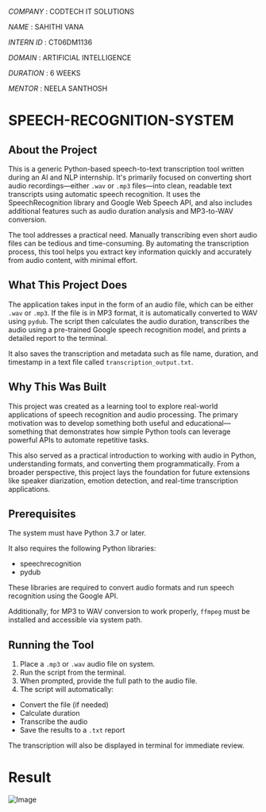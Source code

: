 *COMPANY*   : CODTECH IT SOLUTIONS

*NAME*      : SAHITHI VANA

*INTERN ID* : CT06DM1136

*DOMAIN*    : ARTIFICIAL INTELLIGENCE

*DURATION*  : 6 WEEKS

*MENTOR*    : NEELA SANTHOSH


# SPEECH-RECOGNITION-SYSTEM

## About the Project

This is a generic Python-based speech-to-text transcription tool written during an AI and NLP internship. It's primarily focused on converting short audio recordings—either `.wav` or `.mp3` files—into clean, readable text transcripts using automatic speech recognition. It uses the SpeechRecognition library and Google Web Speech API, and also includes additional features such as audio duration analysis and MP3-to-WAV conversion.

The tool addresses a practical need. Manually transcribing even short audio files can be tedious and time-consuming. By automating the transcription process, this tool helps you extract key information quickly and accurately from audio content, with minimal effort.

## What This Project Does

The application takes input in the form of an audio file, which can be either `.wav` or `.mp3`. If the file is in MP3 format, it is automatically converted to WAV using `pydub`. The script then calculates the audio duration, transcribes the audio using a pre-trained Google speech recognition model, and prints a detailed report to the terminal.

It also saves the transcription and metadata such as file name, duration, and timestamp in a text file called `transcription_output.txt`.

## Why This Was Built

This project was created as a learning tool to explore real-world applications of speech recognition and audio processing. The primary motivation was to develop something both useful and educational—something that demonstrates how simple Python tools can leverage powerful APIs to automate repetitive tasks.

This also served as a practical introduction to working with audio in Python, understanding formats, and converting them programmatically. From a broader perspective, this project lays the foundation for future extensions like speaker diarization, emotion detection, and real-time transcription applications.

## Prerequisites

The system must have Python 3.7 or later.

It also requires the following Python libraries:

- speechrecognition  
- pydub  

These libraries are required to convert audio formats and run speech recognition using the Google API.

Additionally, for MP3 to WAV conversion to work properly, `ffmpeg` must be installed and accessible via system path. 

## Running the Tool

1. Place a `.mp3` or `.wav` audio file on system.
2. Run the script from the terminal.
3. When prompted, provide the full path to the audio file.
4. The script will automatically:
- Convert the file (if needed)
- Calculate duration
- Transcribe the audio
- Save the results to a `.txt` report

The transcription will also be displayed in terminal for immediate review.

# Result
![Image](https://github.com/user-attachments/assets/819755a4-5f4b-43cc-8b51-2cf8fc6c2c01)
